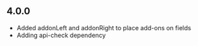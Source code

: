 ## 4.0.0

- Added addonLeft and addonRight to place add-ons on fields
- Adding api-check dependency
